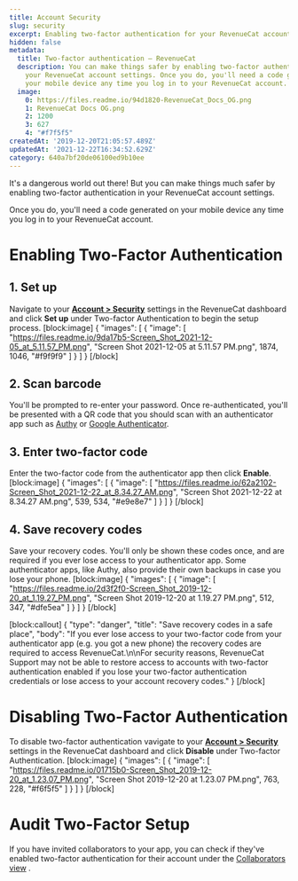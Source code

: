 ```yaml
---
title: Account Security
slug: security
excerpt: Enabling two-factor authentication for your RevenueCat account
hidden: false
metadata:
  title: Two-factor authentication – RevenueCat
  description: You can make things safer by enabling two-factor authentication in
    your RevenueCat account settings. Once you do, you'll need a code generated on
    your mobile device any time you log in to your RevenueCat account.
  image:
    0: https://files.readme.io/94d1820-RevenueCat_Docs_OG.png
    1: RevenueCat Docs OG.png
    2: 1200
    3: 627
    4: "#f7f5f5"
createdAt: '2019-12-20T21:05:57.489Z'
updatedAt: '2021-12-22T16:34:52.629Z'
category: 640a7bf20de06100ed9b10ee
---
```

It's a dangerous world out there! But you can make things much safer by enabling two-factor authentication in your RevenueCat account settings.

Once you do, you'll need a code generated on your mobile device any time you log in to your RevenueCat account. 

# Enabling Two-Factor Authentication

## 1. Set up
Navigate to your [**Account > Security**](https://app.revenuecat.com/settings/security) settings in the RevenueCat dashboard and click **Set up** under Two-factor Authentication to begin the setup process.
[block:image]
{
  "images": [
    {
      "image": [
        "https://files.readme.io/9da17b5-Screen_Shot_2021-12-05_at_5.11.57_PM.png",
        "Screen Shot 2021-12-05 at 5.11.57 PM.png",
        1874,
        1046,
        "#f9f9f9"
      ]
    }
  ]
}
[/block]
## 2. Scan barcode
You'll be prompted to re-enter your password. Once re-authenticated, you'll be presented with a QR code that you should scan with an authenticator app such as [Authy](https://authy.com/features/setup/) or [Google Authenticator](https://apps.apple.com/app/id388497605).  

## 3. Enter two-factor code
Enter the two-factor code from the authenticator app then click **Enable**.
[block:image]
{
  "images": [
    {
      "image": [
        "https://files.readme.io/62a2102-Screen_Shot_2021-12-22_at_8.34.27_AM.png",
        "Screen Shot 2021-12-22 at 8.34.27 AM.png",
        539,
        534,
        "#e9e8e7"
      ]
    }
  ]
}
[/block]
## 4. Save recovery codes
Save your recovery codes. You'll only be shown these codes once, and are required if you ever lose access to your authenticator app. Some authenticator apps, like Authy, also provide their own backups in case you lose your phone.
[block:image]
{
  "images": [
    {
      "image": [
        "https://files.readme.io/2d3f2f0-Screen_Shot_2019-12-20_at_1.19.27_PM.png",
        "Screen Shot 2019-12-20 at 1.19.27 PM.png",
        512,
        347,
        "#dfe5ea"
      ]
    }
  ]
}
[/block]

[block:callout]
{
  "type": "danger",
  "title": "Save recovery codes in a safe place",
  "body": "If you ever lose access to your two-factor code from your authenticator app (e.g. you got a new phone) the recovery codes are required to access RevenueCat.\n\nFor security reasons, RevenueCat Support may not be able to restore access to accounts with two-factor authentication enabled if you lose your two-factor authentication credentials or lose access to your account recovery codes."
}
[/block]
# Disabling Two-Factor Authentication

To disable two-factor authentication vavigate to your [**Account > Security**](https://app.revenuecat.com/settings/security) settings in the RevenueCat dashboard and click **Disable** under Two-factor Authentication.
[block:image]
{
  "images": [
    {
      "image": [
        "https://files.readme.io/01715b0-Screen_Shot_2019-12-20_at_1.23.07_PM.png",
        "Screen Shot 2019-12-20 at 1.23.07 PM.png",
        763,
        228,
        "#f6f5f5"
      ]
    }
  ]
}
[/block]
# Audit Two-Factor Setup

If you have invited collaborators to your app, you can check if they've enabled two-factor authentication for their account under the [Collaborators view](doc:collaborators) .